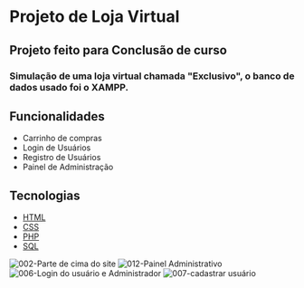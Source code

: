 # Projeto de Loja Virtual

## Projeto feito para Conclusão de curso
### Simulação de uma loja virtual chamada "Exclusivo", o banco de dados usado foi o XAMPP.

## Funcionalidades
- Carrinho de compras
- Login de Usuários
- Registro de Usuários
- Painel de Administração

## Tecnologias 
- [HTML](https://www.w3schools.com/html/default.asp) 
- [CSS](https://www.w3schools.com/css/default.asp) 
- [PHP](https://www.php.net/manual/pt_BR/)
- [SQL](https://www.w3schools.com/sql/)

![002-Parte de cima do site](https://user-images.githubusercontent.com/85999718/202870619-e790ae30-f8d6-4a59-abce-7cd3e92ef854.png)
![012-Painel Administrativo](https://user-images.githubusercontent.com/85999718/202870727-8bdd6230-dce4-42e9-b6d7-190892dc2faf.png)
![006-Login do usuário e Administrador](https://user-images.githubusercontent.com/85999718/202870781-39f7c3af-df4d-438e-b987-9a42c106c697.png)
![007-cadastrar usuário](https://user-images.githubusercontent.com/85999718/202870786-2a788447-f78a-400f-adf1-6acfb629e5d1.png)
